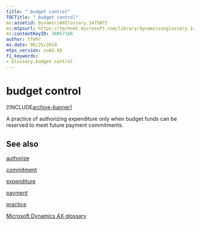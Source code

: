 ```yaml
---
title: " budget control"
TOCTitle: " budget control"
ms:assetid: DynamicsAXGlossary.1475072
ms:mtpsurl: https://technet.microsoft.com/library/dynamicsaxglossary.1475072(v=AX.60)
ms:contentKeyID: 36057186
author: tfehr
ms.date: 08/25/2014
mtps_version: v=AX.60
f1_keywords:
- Glossary.budget control
---
```


# budget control


[!INCLUDE[archive-banner](includes/archive-banner.md)]

A practice of authorizing expenditure only when budget funds can be reserved to meet future payment commitments.

## See also

[authorize](authorize.md)

[commitment](commitment.md)

[expenditure](expenditure.md)

[payment](payment.md)

[practice](practice.md)

[Microsoft Dynamics AX glossary](glossary/microsoft-dynamics-ax-glossary.md)

  


